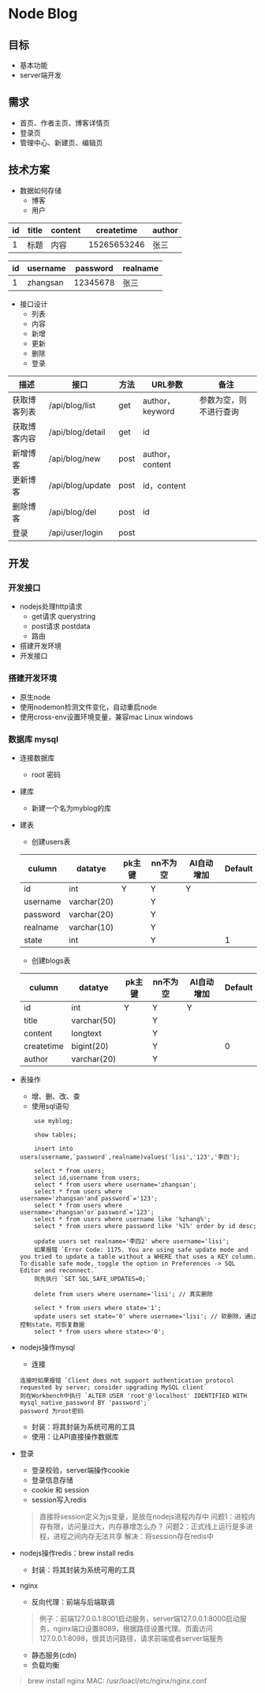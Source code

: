 # Node Blog


## 目标
- 基本功能
- server端开发


## 需求
- 首页、作者主页、博客详情页
- 登录页
- 管理中心、新建页、编辑页

## 技术方案
- 数据如何存储
    - 博客
    - 用户

| id | title | content | createtime | author |
| -- |  ------  |  ------  | ----- | ----- |
| 1  | 标题 | 内容 | 15265653246 |  张三  |

| id | username | password | realname |
| -- |  ------  |  ------  | ----- |
| 1  | zhangsan | 12345678 | 张三 |

- 接口设计
    - 列表
    - 内容
    - 新增
    - 更新
    - 删除
    - 登录

| 描述 | 接口 | 方法 | URL参数 | 备注 |
| --- |  ------  |  ------  | ----- | ------ |
| 获取博客列表  | /api/blog/list   | get | author，keyword | 参数为空，则不进行查询 |
| 获取博客内容  | /api/blog/detail | get | id |  |
| 新增博客     | /api/blog/new    | post | author，content |  |
| 更新博客     | /api/blog/update | post | id，content |  |
| 删除博客     | /api/blog/del    | post | id |  |
| 登录        | /api/user/login  | post |  |  |


## 开发

### 开发接口
- nodejs处理http请求
    - get请求 querystring
    - post请求 postdata
    - 路由
- 搭建开发环境
- 开发接口

### 搭建开发环境
- 原生node
- 使用nodemon检测文件变化，自动重启node
- 使用cross-env设置环境变量，兼容mac Linux windows

### 数据库 mysql
- 连接数据库
    - root 密码
- 建库
    - 新建一个名为myblog的库
- 建表
    - 创建users表

    | culumn   | datatye     | pk主键 | nn不为空 | AI自动增加 | Default |
    | -------- | ----------- | -----  | ------- | -------- | ----- |
    | id       | int         | Y      | Y       | Y        |       |
    | username | varchar(20) |        | Y       |          |       |
    | password | varchar(20) |        | Y       |          |       |
    | realname | varchar(10) |        | Y       |          |       |
    | state    | int         |        | Y       |          | 1     |

    - 创建blogs表

    | culumn     | datatye     | pk主键 | nn不为空 | AI自动增加 | Default |
    | ---------- | ----------- | -----  | ------- | -------- | ----- |
    | id         | int         | Y      | Y       | Y        |       |
    | title      | varchar(50) |        | Y       |          |       |
    | content    | longtext    |        | Y       |          |       |
    | createtime | bigint(20)  |        | Y       |          | 0     |
    | author     | varchar(20) |        | Y       |          |       |

- 表操作
    - 增、删、改、查
    - 使用sql语句

    ```
        use myblog;

        show tables;

        insert into users(username,`password`,realname)values('lisi','123','李四');

        select * from users;
        select id,username from users;
        select * from users where username='zhangsan';
        select * from users where username='zhangsan'and`password`='123';
        select * from users where username='zhangsan'or`password`='123';
        select * from users where username like '%zhang%';
        select * from users where password like '%1%' order by id desc;

        update users set realname='李四2' where username='lisi';
        如果报错 `Error Code: 1175. You are using safe update mode and you tried to update a table without a WHERE that uses a KEY column.  To disable safe mode, toggle the option in Preferences -> SQL Editor and reconnect.`
        则先执行 `SET SQL_SAFE_UPDATES=0;`

        delete from users where username='lisi'; // 真实删除

        select * from users where state='1';
        update users set state='0' where username='lisi'; // 软删除，通过控制state，可恢复数据
        select * from users where state<>'0';
    ```

- nodejs操作mysql
    - 连接

    ```
    连接时如果报错 `Client does not support authentication protocol requested by server; consider upgrading MySQL client`
    则在Workbench中执行 `ALTER USER 'root'@'localhost' IDENTIFIED WITH mysql_native_password BY 'password';`
    password 为root密码
    ```

    - 封装：将其封装为系统可用的工具
    - 使用：让API直接操作数据库

- 登录
    - 登录校验，server端操作cookie
    - 登录信息存储
    - cookie 和 session
    - session写入redis

    > 直接将session定义为js变量，是放在nodejs进程内存中
    > 问题1：进程内存有限，访问量过大，内存暴增怎么办？
    > 问题2：正式线上运行是多进程，进程之间内存无法共享
    > 解决：将session存在redis中

- nodejs操作redis：brew install redis
    - 封装：将其封装为系统可用的工具

- nginx
    - 反向代理：前端与后端联调
    > 例子：前端127.0.0.1:8001启动服务，server端127.0.0.1:8000启动服务，nginx端口设置8089，根据路径设置代理。页面访问127.0.0.1:8098，很具访问路径，请求前端或者server端服务
    - 静态服务(cdn)
    - 负载均衡
> brew install nginx
> MAC: /usr/loacl/etc/nginx/nginx.conf
    
